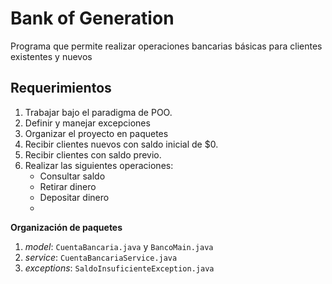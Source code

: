 # Bank of Generation

Programa que permite realizar operaciones bancarias básicas para clientes existentes y nuevos

## Requerimientos

1. Trabajar bajo el paradigma de POO.
2. Definir y manejar excepciones
3. Organizar el proyecto en paquetes
4. Recibir clientes nuevos con saldo inicial de $0.
5. Recibir clientes con saldo previo.
6. Realizar las siguientes operaciones:
    - Consultar saldo
    - Retirar dinero
    - Depositar dinero
    - 
**Organización de paquetes**

1. *model*: `CuentaBancaria.java` y `BancoMain.java`
2. *service*: `CuentaBancariaService.java`
3. *exceptions*: `SaldoInsuficienteException.java`